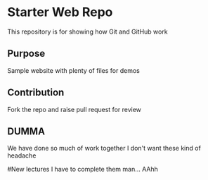 # Starter Web Repo

This repository is for showing how Git and GitHub work

## Purpose

Sample website with plenty of files for demos

## Contribution
Fork the repo and raise pull request for review

## DUMMA
We have done so much of work together
I don't want these kind of headache

#New lectures
I have to complete them man... AAhh
